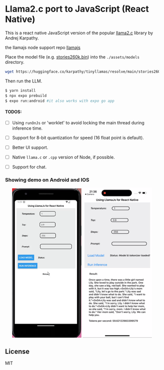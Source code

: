 # Llama2.c port to JavaScript (React Native)

This is a react native JavaScript version of the popular [llama2.c](https://github.com/karpathy/llama2.c) library by Andrej Karpathy.

the llamajs node support repo [llamajs](https://github.com/agershun/llamajs) 

Place the model file (e.g. [stories260k.bin]()) into the ```./assets/models``` directory.
```sh
wget https://huggingface.co/karpathy/tinyllamas/resolve/main/stories260K/stories260K.bin
```

Then run the LLM.

```sh
$ yarn install
$ npx expo prebuild
$ expo run:android #it also works with expo go app
```

#### TODOS:

- [ ] Using `runOnJs` or 'worklet' to avoid locking the main thread during inference time.
- [ ] Support for 8-bit quantization for speed (16 float point is default).
- [ ] Better UI support.
- [ ] Native `llama.c` or `.cpp` version of Node, if possible.
- [ ] Support for chat.


### Showing demo on Android and IOS
<p align="center">
<img src="./assets/android.gif?raw=true" alt="result" style="width:45%;"/>
<img src="./assets/ios.PNG?raw=true" alt="result" style="width:45%;"/>
</p>

## License
MIT


